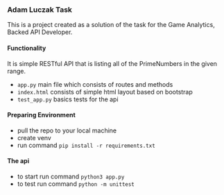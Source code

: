 ### **Adam Luczak Task**

This is a project created as a solution of the task for the Game Analytics, Backed API Developer.

#### **Functionality**

It is simple RESTful API that is listing all of the PrimeNumbers in the given range.
- `app.py` main file which consists of routes and methods
- `index.html` consists of simple html layout based on bootstrap
- `test_app.py` basics tests for the api

#### **Preparing Environment**

- pull the repo to your local machine 
- create venv
- run command `pip install -r requirements.txt`

#### **The api**

- to start run command `python3 app.py`
- to test run command `python -m unittest`
